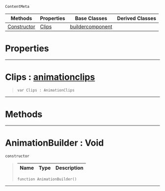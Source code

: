  `ContentMeta`

|Methods|Properties|Base Classes|Derived Classes|
|---|---|---|---|
|[ Constructor](https://github.com/zeroengineteam/ZeroDocs/blob/master/code_reference/class_reference/animationbuilder.markdown#animationbuilder-void)|[ Clips](https://github.com/zeroengineteam/ZeroDocs/blob/master/code_reference/class_reference/animationbuilder.markdown#clips-zero-engine-docume)|[buildercomponent](https://github.com/zeroengineteam/ZeroDocs/blob/master/code_reference/class_reference/buildercomponent.markdown)| |


 #  Properties


---  
 #  Clips : [animationclips](https://github.com/zeroengineteam/ZeroDocs/blob/master/code_reference/class_reference/animationclips.markdown)

> 
> ``` lang=cpp, name=Nada
> var Clips : AnimationClips


---  
 #  Methods


---  
 #  AnimationBuilder : Void

 `constructor`

> 
> |Name|Type|Description|
> |---|---|---|
> ``` lang=cpp, name=Nada
> function AnimationBuilder()
> ``` 


---  
 

 